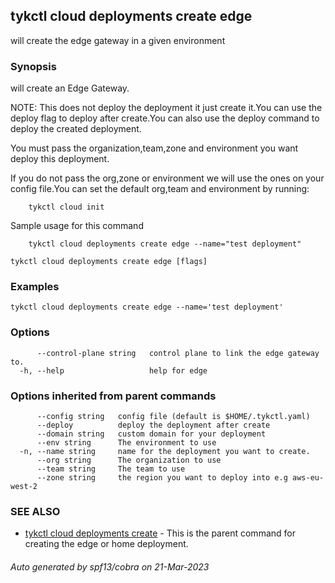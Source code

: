 ## tykctl cloud deployments create edge

will create the edge gateway in a given environment

### Synopsis

 
will create an Edge Gateway.

NOTE: This does not deploy the deployment it just create it.You can use the deploy flag to deploy after create.You can also use the deploy command to deploy the created deployment.

You must pass the organization,team,zone and environment you want deploy this deployment.

If you do not pass the org,zone or environment we will use the ones on your config file.You can set the default org,team and environment by running:

		tykctl cloud init

Sample usage for this command

 		tykctl cloud deployments create edge --name="test deployment"


```
tykctl cloud deployments create edge [flags]
```

### Examples

```
tykctl cloud deployments create edge --name='test deployment'
```

### Options

```
      --control-plane string   control plane to link the edge gateway to.
  -h, --help                   help for edge
```

### Options inherited from parent commands

```
      --config string   config file (default is $HOME/.tykctl.yaml)
      --deploy          deploy the deployment after create
      --domain string   custom domain for your deployment
      --env string      The environment to use
  -n, --name string     name for the deployment you want to create.
      --org string      The organization to use
      --team string     The team to use
      --zone string     the region you want to deploy into e.g aws-eu-west-2
```

### SEE ALSO

* [tykctl cloud deployments create](tykctl_cloud_deployments_create.md)	 - This is the parent command for creating the edge or home deployment.

###### Auto generated by spf13/cobra on 21-Mar-2023
